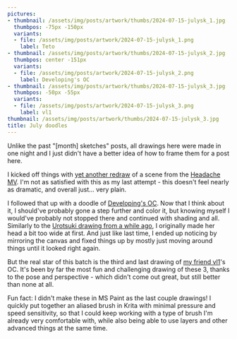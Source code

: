 ```yaml
---
pictures:
- thumbnail: /assets/img/posts/artwork/thumbs/2024-07-15-julysk_1.jpg
  thumbpos: -75px -150px
  variants:
  - file: /assets/img/posts/artwork/2024-07-15-julysk_1.png
    label: Teto
- thumbnail: /assets/img/posts/artwork/thumbs/2024-07-15-julysk_2.jpg
  thumbpos: center -151px
  variants:
  - file: /assets/img/posts/artwork/2024-07-15-julysk_2.png
    label: Developing's OC
- thumbnail: /assets/img/posts/artwork/thumbs/2024-07-15-julysk_3.jpg
  thumbpos: -50px -55px
  variants:
  - file: /assets/img/posts/artwork/2024-07-15-julysk_3.png
    label: vl1
thumbnail: /assets/img/posts/artwork/thumbs/2024-07-15-julysk_3.jpg
title: July doodles
---
```

Unlike the past "[month] sketches" posts, all drawings here were made in one night and I just didn't have a better idea of how to frame them for a post here.

I kicked off things with [yet another redraw](/artwork/2024-07-10-headachet3) of a scene from the [Headache MV](https://www.youtube.com/watch?v=jneo_p9h6WI).
I'm not as satisfied with this as my last attempt - this doesn't feel nearly as dramatic, and overall just... very plain.

I followed that up with a doodle of [Developing's OC](https://misskey.io/notes/9vgx9r3vahim052a).
Now that I think about it, I should've probably gone a step further and color it, but knowing myself I would've probably not stopped there and continued with shading and all.
Similarly to the [Urotsuki drawing from a while ago](/artwork/2024-07-01-grumpyuro), I originally made her head a bit too wide at first.
And just like last time, I ended up noticing by mirroring the canvas and fixed things up by mostly just moving around things until it looked right again.

But the real star of this batch is the third and last drawing of [my friend vl1](https://lethallava.land/@vl1)'s OC.
It's been by far the most fun and challenging drawing of these 3, thanks to the pose and perspective - which didn't come out great, but still better than none at all.

Fun fact: I didn't make these in MS Paint as the last couple drawings!
I quickly put together an aliased brush in Krita with minimal pressure and speed sensitivity, so that I could keep working with a type of brush I'm already very comfortable with, while also being able to use layers and other advanced things at the same time.
